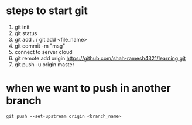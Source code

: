 # steps to start git



1. git init
2. git status
3. git add . / git add <file_name>
4. git commit -m "msg"
5. connect to server cloud
6. git remote add origin https://github.com/shah-ramesh4321/learning.git
7. git push -u origin master


# when we want to push in another branch

```
git push --set-upstream origin <branch_name>
```